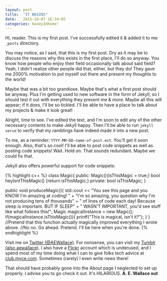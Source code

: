 ```yaml
---
layout: post
title:  "IT BEGINS"
date:   2015-10-07 16:34:05
categories: honeyImhome!
---
```

Hi, reader. This is my first post. I've successfully edited it & added it to me `_posts` directory.

You may notice, as I said, that this is my first post. Dry as it may be to discuss the reasons why this exists in the first place, I'll do so anyway. You know how people who enjoy their field occasionally talk about said field? Yeah, I didn't realize other people did that, either, but they do! They gave me 2000% motivation to put myself out there and present my thoughts to the world!

Maybe that was a bit too grandiose. Maybe that's what a first post should be anyway. Plus I'm getting used to new software in the form of Jekyll, so I should test it out with everything they present me & more. Maybe all this will appear; if it does, I'll be so tickled. I'll be able to have a place to talk about my projects & make it look great!

Alright, time to see. I've edited the text, and I'm soon to edit any of the other necessary contents to make Jekyll happy. Then I'll be able to run `jekyll serve` to verify that my ramblings have indeed made it into a new post.

To me, as a reminder: `YYYY-MM-DD-name-of-post.ext`. You'll get it soon enough. Also, that's so cool! I'll be able to post code snippets as well as posting code snippets! Wait. Hold on. That sounds redundant. Maybe we could fix that.

Jekyll also offers powerful support for code snippets:

{% highlight c++ %}
class Magic{
    public:
        Magic(){isThisMagic = true;}
        bool heyIsntThisMagic() {return isThisMagic;}
    private:
        bool isThisMagic;
}

public void produceMagic(){
    std::cout << "You see this page and you KNOW I'm amazing at coding! " +
        "I'm so amazing, you question why I'm not producing tens of thousands" +
        " of lines of code each day! Because sleep is important. BUT IF SLEEP" +
        " WASN'T IMPORTANT, you'd see stuff like what follows this!";
    Magic magicalInstance = new Magic();
    if(magicalInstance.isThisMagic()){
        printf("This is magical, isn't it?");
    }
}
//Pretend that this function actually magically improved everything I wrote above.
//No no. Go ahead. Pretend. I'll be here when you're done.
{% endhighlight %}


Visit me on [Twitter (@AEWallace)][twitterln]. For nonsense, you can visit my [Tumblr (also aewallace)][tumblrln]. I also have a [Flickr][flickrln] account which is underused, and I spend most of my time doing what I can to give folks tech advice at [club.myce.com][myceln]. Sometimes (rarely) I even write news there!

That should have probably gone into the About page I neglected to set up properly. I advise you to go check it out. It's HILARIOUS.
**A. E. Wallace out**

[twitterln]:	http://twitter.com/aewallace
[tumblrln]:	http://aewallace.tumblr.com
[myceln]:	http://club.myce.com
[flickrln]:	https://www.flickr.com/photos/aewallace/
